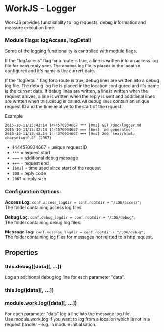 # WorkJS - Logger

WorkJS provides functionality to log requests, debug information and measure execution time.

### Module Flags: logAccess, logDetail

Some of the logging functionality is controlled with module flags.

If the "logAccess" flag for a route is true, 
a line is written into an access log file for each reply sent.
The access log file is placed in the location configured and it's name is the current date.

If the "logDetail" flag for a route is true,
debug lines are written into a debug log file.
The debug log file is placed in the location configured and it's name is the current date.
If debug lines are written, a line is written when the request arrives, 
a line is written when the reply is sent and additional lines are written 
when this.debug is called. All debug lines contain an unique request ID 
and the time relative to the start of the request.

Example
~~~nohighlight
2015-10-11/15:42:14 1444570934667 *** [0ms] GET /doc/logger.md
2015-10-11/15:42:14 1444570934667 === [6ms] 'md generated'
2015-10-11/15:42:14 1444570934667 +++ [9ms] 200 "text/html; charset=utf-8" (2067)
~~~

* 1444570934667 = unique request ID
* `***` = request start
* `===` = additional debug message
* `+++` = request end
* `[6ms]` = time used since start of the request
* `200` = reply code
* `2067` = reply size

### Configuration Options:

**Access Log:** `conf.access_logdir = conf.rootdir + "/LOG/access";`
<br>The folder containing access log files.

**Debug Log:** `conf.debug_logdir = conf.rootdir + "/LOG/debug";`
<br>The folder containing debug log files.

**Message Log:** `conf.message_logdir = conf.rootdir + "/LOG/debug";`
<br>The folder containing log files for messages not related to a http request.

## Properties

### this.debug([data][, ...])
Log an additional debug log line for each parameter "data".

### this.log([data][, ...])
### module.work.log([data][, ...])
For each parameter "data" log a line into the message log file.
<br>Use module.work.log if you want to log from a location which is 
not in a request handler - e.g. in module initialisation.
